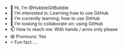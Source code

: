 - 👋 Hi, I’m @HubbleGitBubble
- 👀 I’m interested in: Learning how to use GitHub
- 🌱 I’m currently learning: how to use GitHub
- 💞️ I’m looking to collaborate on: using GitHub
- 📫 How to reach me: With hands / arms only please
- 😄 Pronouns: Yes
- ⚡ Fun fact: ...

<!---
HubbleGitBubble/HubbleGitBubble is a ✨ special ✨ repository because its `README.md` (this file) appears on your GitHub profile.
You can click the Preview link to take a look at your changes.
--->
